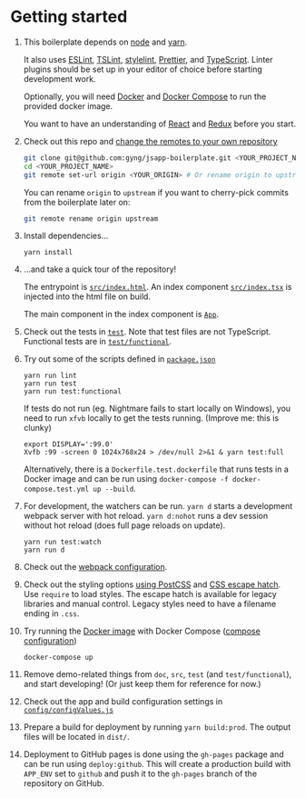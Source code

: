 # Getting started

1. This boilerplate depends on [node](https://nodejs.org/en/download/) and [yarn](https://yarnpkg.com/lang/en/docs/install/).

   It also uses [ESLint](http://eslint.org/), [TSLint](https://palantir.github.io/tslint/), [stylelint](https://stylelint.io/), [Prettier](https://prettier.io), and [TypeScript](https://www.typescriptlang.org/). Linter plugins should be set up in your editor of choice before starting development work.

   Optionally, you will need [Docker](https://docs.docker.com/engine/installation/) and [Docker Compose](https://docs.docker.com/compose/install/) to run the provided docker image.

   You want to have an understanding of [React](https://facebook.github.io/react/tutorial/tutorial.html#what-is-react) and [Redux](http://redux.js.org/#the-gist) before you start.

2. Check out this repo and [change the remotes to your own repository](https://help.github.com/articles/changing-a-remote-s-url/)
    ```bash
    git clone git@github.com:gyng/jsapp-boilerplate.git <YOUR_PROJECT_NAME>
    cd <YOUR_PROJECT_NAME>
    git remote set-url origin <YOUR_ORIGIN> # Or rename origin to upstream
    ```

    You can rename `origin` to `upstream` if you want to cherry-pick commits from the boilerplate later on:

    ```bash
    git remote rename origin upstream
    ```

3. Install dependencies…
    ```
    yarn install
    ```

4. …and take a quick tour of the repository!

   The entrypoint is [`src/index.html`](/src/index.html). An index component [`src/index.tsx`](/src/index.tsx) is injected into the html file on build.

   The main component in the index component is [`App`](/src/components/App/index.tsx).

5. Check out the tests in [`test`](/test). Note that test files are not TypeScript. Functional tests are in [`test/functional`](/test/functional).

6. Try out some of the scripts defined in [`package.json`](/package.json)
    ```
    yarn run lint
    yarn run test
    yarn run test:functional
    ```

    If tests do not run (eg. Nightmare fails to start locally on Windows), you need to run `xfvb` locally to get the tests running. (Improve me: this is clunky)

    ```
    export DISPLAY=':99.0'
    Xvfb :99 -screen 0 1024x768x24 > /dev/null 2>&1 & yarn test:full
    ```

    Alternatively, there is a `Dockerfile.test.dockerfile` that runs tests in a Docker image and can be run using `docker-compose -f docker-compose.test.yml up --build`.

7. For development, the watchers can be run. `yarn d` starts a development webpack server with hot reload. `yarn d:nohot` runs a dev session without hot reload (does full page reloads on update).
    ```
    yarn run test:watch
    yarn run d
    ```

8. Check out the [webpack configuration](/webpack.config.js).

9. Check out the styling options [using PostCSS](/src/components/App/styles.scss) and [CSS escape hatch](/src/styles/root.css). Use `require` to load styles. The escape hatch is available for legacy libraries and manual control. Legacy styles need to have a filename ending in `.css`.

10. Try running the [Docker image](/Dockerfile) with Docker Compose ([compose configuration](/docker-compose.yml))
    ```
    docker-compose up
    ```

11. Remove demo-related things from `doc`, `src`, `test` (and `test/functional`), and start developing! (Or just keep them for reference for now.)

12. Check out the app and build configuration settings in [`config/configValues.js`](/config/configValues.js)

13. Prepare a build for deployment by running `yarn build:prod`. The output files will be located in `dist/`.

14. Deployment to GitHub pages is done using the `gh-pages` package and can be run using `deploy:github`. This will create a production build with `APP_ENV` set to `github` and push it to the `gh-pages` branch of the repository on GitHub.
